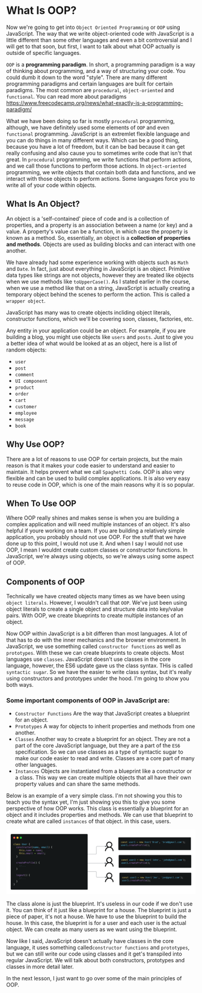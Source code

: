 # What Is OOP?

Now we're going to get into `Object Oriented Programming` or `OOP` using JavaScript. The way that we write object-oriented code with JavaScript is a little different than some other languages and even a bit controversial and I will get to that soon, but first, I want to talk about what OOP actually is outside of specific languages.

`OOP` is a **programming paradigm**. In short, a programming paradigm is a way of thinking about programming, and a way of structuring your code. You could dumb it down to the word "style". There are many different programming paradigms and certain languages are built for certain paradigms. The most common are `procedural`, `object-oriented` and `functional`. You can read more about paradigms https://www.freecodecamp.org/news/what-exactly-is-a-programming-paradigm/

What we have been doing so far is mostly `procedural` programming, although, we have definitely used some elements of `OOP` and even `functional` programming. JavaScript is an extremlet flexible language and you can do things in many different ways. Which can be a good thing, because you have a lot of freedom, but it can be bad because it can get really confusing and also cause you to sometimes write code that isn't that great. In `procedural` programming, we write functions that perform actions, and we call those functions to perform those actions. In `object-oriented` programming, we write objects that contain both data and functions, and we interact with those objects to perform actions. Some languages force you to write all of your code within objects.

## What Is An Object?

An object is a 'self-contained' piece of code and is a collection of properties, and a property is an association between a name (or key) and a value. A property's value can be a function, in which case the property is known as a method. So, essentially, an object is a **collection of properties and methods**. Objects are used as building blocks and can interact with one another.

We have already had some experience working with objects such as `Math` and `Date`. In fact, just about everything in JavaScript is an object. Primitive data types like strings are not objects, however they are treated like objects when we use methods like `toUpperCase()`. As I stated earlier in the course, when we use a method like that on a string, JavaScript is actually creating a temporary object behind the scenes to perform the action. This is called a `wrapper object`.

JavaScript has many was to create objects incliding object literals, constructor functions, which we'll be covering soon, classes, factories, etc.

Any entity in your application could be an object. For example, if you are building a blog, you might use objects like `users` and `posts`. Just to give you a better idea of what would be looked at as an object, here is a list of random objects:

- `user`
- `post`
- `comment`
- `UI component`
- `product`
- `order`
- `cart`
- `customer`
- `employee`
- `message`
- `book`

## Why Use OOP?

There are a lot of reasons to use OOP for certain projects, but the main reason is that it makes your code easier to understand and easier to maintain. It helps prevent what we call `Spaghetti Code`. OOP is also very flexible and can be used to build complex applications. It is also very easy to reuse code in OOP, which is one of the main reasons why it is so popular.

## When To Use OOP

Where OOP really shines and makes sense is when you are building a complex application and will need multiple instances of an object. It's also helpful if youre working on a team. If you are building a relatively simple application, you probably should not use OOP. For the stuff that we have done up to this point, I would not use it. And when I say I would not use OOP, I mean I wouldnt create custom classes or constructor functions. In JavaScript, we're always using objects, so we're always using some aspect of OOP.

## Components of OOP

Technically we have created objects many times as we have been using `object literals`. However, I wouldn't call that `OOP`. We've just been using object literals to create a single object and structure data into key/value pairs. With OOP, we create blueprints to create multiple instances of an object.

Now OOP within JavaScript is a bit differen than most languages. A lot of that has to do with the inner mechanics and the browser environment. In JavaScript, we use something called `constructor functions` as well as `prototypes`. With these we can create blueprints to create objects. Most languages use `classes`. JavaScript doesn't use classes in the core language, however, the ES6 update gave us the class syntax. THis is called `syntactic sugar`. So we have the easier to write class syntax, but it's really using constructors and prototypes under the hood. I'm going to show you both ways.

### Some important components of OOP in JavaScript are:

- `Constructor Functions` Are the way that JavaScript creates a blueprint for an object.
- `Prototypes` A way for objects to inherit properties and methods from one another.
- `Classes` Another way to create a blueprint for an object. They are not a part of the core JavaScript language, but they are a part of the `ES6` specification. So we can use classes as a type of syntactic sugar to make our code easier to read and write. Classes are a core part of many other languages.
- `Instances` Objects are instantiated from a blueprint like a constructor or a class. This way we can create multiple objects that all have their own property values and can share the same methods.

Below is an example of a very simple class. I'm not showing you this to teach you the syntax yet, I'm just showing you this to give you some perspective of how OOP works. This class is essentially a blueprint for an object and it includes properties and methods. We can use that blueprint to create what are called `instances` of that object. in this case, users.

![oop-blueprint-classes](images/oop-blueprint-classes.png)

The class alone is just the blueprint. It's useless in our code if we don't use it. You can think of it just like a blueprint for a house. The blueprint is just a piece of paper, it's not a house. We have to use the blueprint to build the house. In this case, the blueprint is for a user and each user is the actual object. We can create as many users as we want using the blueprint.

Now like I said, JavaScript doesn't actually have classes in the core language, it uses something called`constructor functions` and `prototypes`, but we can still write our code using classes and it get's transpiled into regular JavaScript. We will talk about both constructors, prototypes and classes in more detail later.

In the next lesson, I just want to go over some of the main principles of OOP.
